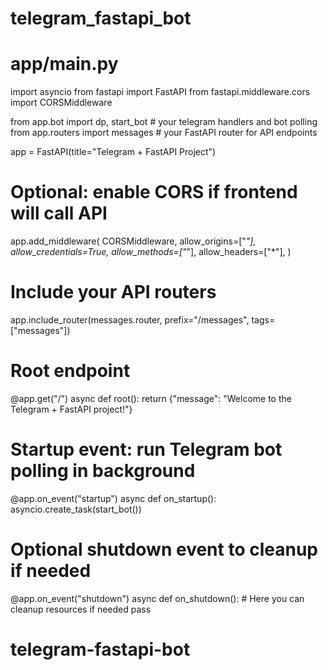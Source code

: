 # telegram_fastapi_bot
# app/main.py

import asyncio
from fastapi import FastAPI
from fastapi.middleware.cors import CORSMiddleware

from app.bot import dp, start_bot  # your telegram handlers and bot polling
from app.routers import messages  # your FastAPI router for API endpoints

app = FastAPI(title="Telegram + FastAPI Project")

# Optional: enable CORS if frontend will call API
app.add_middleware(
    CORSMiddleware,
    allow_origins=["*"],
    allow_credentials=True,
    allow_methods=["*"],
    allow_headers=["*"],
)

# Include your API routers
app.include_router(messages.router, prefix="/messages", tags=["messages"])

# Root endpoint
@app.get("/")
async def root():
    return {"message": "Welcome to the Telegram + FastAPI project!"}

# Startup event: run Telegram bot polling in background
@app.on_event("startup")
async def on_startup():
    asyncio.create_task(start_bot())

# Optional shutdown event to cleanup if needed
@app.on_event("shutdown")
async def on_shutdown():
    # Here you can cleanup resources if needed
    pass
# telegram-fastapi-bot
